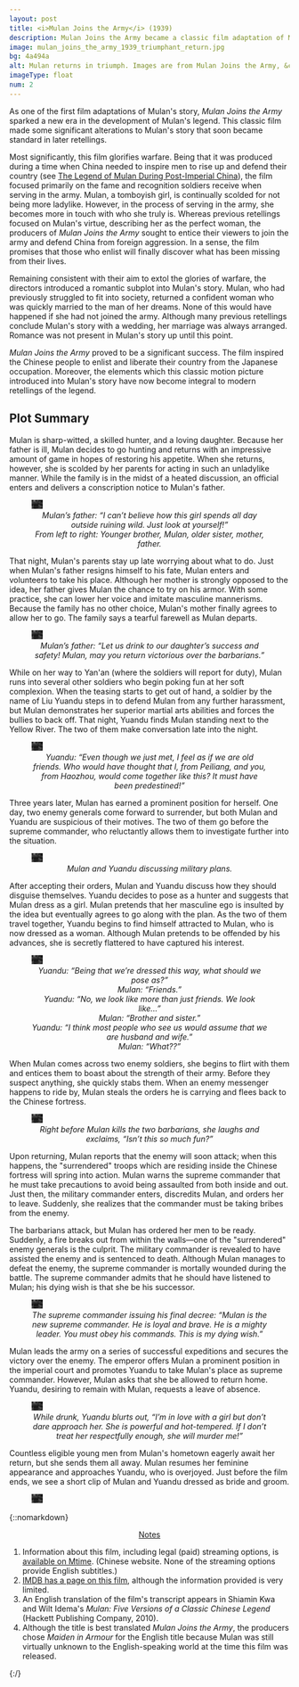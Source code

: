 ```yaml
---
layout: post
title: <i>Mulan Joins the Army</i> (1939)
description: Mulan Joins the Army became a classic film adaptation of Mulan’s story, and is the first retelling to introduce romance into the legend.
image: mulan_joins_the_army_1939_triumphant_return.jpg
bg: 4a494a
alt: Mulan returns in triumph. Images are from Mulan Joins the Army, &copy;1939 China United Productions.
imageType: float
num: 2
---
```


As one of the first film adaptations of Mulan's story, *Mulan Joins the Army* sparked a new era in the development of Mulan's legend. This classic film made some significant alterations to Mulan's story that soon became standard in later retellings.

Most significantly, this film glorifies warfare. Being that it was produced during a time when China needed to inspire men to rise up and defend their country (see [The Legend of Mulan During Post-Imperial China](/pages/post_imperial/legend_of_mulan_post_imperial_china)), the film focused primarily on the fame and recognition soldiers receive when serving in the army. Mulan, a tomboyish girl, is continually scolded for not being more ladylike. However, in the process of serving in the army, she becomes more in touch with who she truly is. Whereas previous retellings focused on Mulan's virtue, describing her as the perfect woman, the producers of *Mulan Joins the Army* sought to entice their viewers to join the army and defend China from foreign aggression. In a sense, the film promises that those who enlist will finally discover what has been missing from their lives.

Remaining consistent with their aim to extol the glories of warfare, the directors introduced a romantic subplot into Mulan's story. Mulan, who had previously struggled to fit into society, returned a confident woman who was quickly married to the man of her dreams. None of this would have happened if she had not joined the army. Although many previous retellings conclude Mulan's story with a wedding, her marriage was always arranged. Romance was not present in Mulan's story up until this point.

*Mulan Joins the Army* proved to be a significant success. The film inspired the Chinese people to enlist and liberate their country from the Japanese occupation. Moreover, the elements which this classic motion picture introduced into Mulan's story have now become integral to modern retellings of the legend.

<h2>Plot Summary</h2>

Mulan is sharp-witted, a skilled hunter, and a loving daughter. Because her father is ill, Mulan decides to go hunting and returns with an impressive amount of game in hopes of restoring his appetite. When she returns, however, she is scolded by her parents for acting in such an unladylike manner. While the family is in the midst of a heated discussion, an official enters and delivers a conscription notice to Mulan's father.

<figure class="float left" style="max-width: 450px;">
<img class="lazy" src="/assets/images/articles/mulan_joins_the_army_1939/placeholder.jpg" data-src="/assets/images/articles/mulan_joins_the_army_1939/1303/mulan_and_her_family_being_scolded_by_her_parents.jpg" data-srcset="/assets/images/articles/mulan_joins_the_army_1939/320/mulan_and_her_family_being_scolded_by_her_parents.jpg 320w, /assets/images/articles/mulan_joins_the_army_1939/640/mulan_and_her_family_being_scolded_by_her_parents.jpg 640w, /assets/images/articles/mulan_joins_the_army_1939/960/mulan_and_her_family_being_scolded_by_her_parents.jpg 960w, /assets/images/articles/mulan_joins_the_army_1939/1303/mulan_and_her_family_being_scolded_by_her_parents.jpg 1303w" alt="Mulan, together with her family. Mulan is being scolded by her parents parents." />
<figcaption style="text-align: center;"><i>Mulan&rsquo;s father: &ldquo;I can&rsquo;t believe how this girl spends all day outside ruining wild. Just look at yourself!&rdquo;<br />From left to right: Younger brother, Mulan, older sister, mother, father.</i></figcaption>
</figure>

That night, Mulan's parents stay up late worrying about what to do. Just when Mulan's father resigns himself to his fate, Mulan enters and volunteers to take his place. Although her mother is strongly opposed to the idea, her father gives Mulan the chance to try on his armor. With some practice, she can lower her voice and imitate masculine mannerisms. Because the family has no other choice, Mulan's mother finally agrees to allow her to go. The family says a tearful farewell as Mulan departs.

<figure class="float right" style="max-width: 450px;">
<img class="lazy" src="/assets/images/articles/mulan_joins_the_army_1939/placeholder.jpg" data-src="/assets/images/articles/mulan_joins_the_army_1939/1303/mulan_farewell_dinner_with_her_family.jpg" data-srcset="/assets/images/articles/mulan_joins_the_army_1939/320/mulan_farewell_dinner_with_her_family.jpg 320w, /assets/images/articles/mulan_joins_the_army_1939/640/mulan_farewell_dinner_with_her_family.jpg 640w, /assets/images/articles/mulan_joins_the_army_1939/960/mulan_farewell_dinner_with_her_family.jpg 960w, /assets/images/articles/mulan_joins_the_army_1939/1303/mulan_farewell_dinner_with_her_family.jpg 1303w" alt="Mulan sharing her final dinner together with her family. Her father says farewell and wishes her wel sharing her well." />
<figcaption style="text-align: center;"><i>Mulan&rsquo;s father: &ldquo;Let us drink to our daughter&rsquo;s success and safety! Mulan, may you return victorious over the barbarians.&rdquo;</i></figcaption>
</figure>

While on her way to Yan'an (where the soldiers will report for duty), Mulan runs into several other soldiers who begin poking fun at her soft complexion. When the teasing starts to get out of hand, a soldier by the name of Liu Yuandu steps in to defend Mulan from any further harassment, but Mulan demonstrates her superior martial arts abilities and forces the bullies to back off. That night, Yuandu finds Mulan standing next to the Yellow River. The two of them make conversation late into the night.

<figure class="float left" style="max-width: 450px;">
<img class="lazy" src="/assets/images/articles/mulan_joins_the_army_1939/placeholder.jpg" data-src="/assets/images/articles/mulan_joins_the_army_1939/1303/mulan_meets_liu_yandu.jpg" data-srcset="/assets/images/articles/mulan_joins_the_army_1939/320/mulan_meets_liu_yandu.jpg 320w, /assets/images/articles/mulan_joins_the_army_1939/640/mulan_meets_liu_yandu.jpg 640w, /assets/images/articles/mulan_joins_the_army_1939/960/mulan_meets_liu_yandu.jpg 960w, /assets/images/articles/mulan_joins_the_army_1939/1303/mulan_meets_liu_yandu.jpg 1303w" alt="Mulan and Yuandu chatting beside the Yellow River." />
<figcaption style="text-align: center;"><i>Yuandu: &ldquo;Even though we just met, I feel as if we are old friends. Who would have thought that I, from Peiliang, and you, from Haozhou, would come together like this? It must have been predestined!&rdquo;</i></figcaption>
</figure>

Three years later, Mulan has earned a prominent position for herself. One day, two enemy generals come forward to surrender, but both Mulan and Yuandu are suspicious of their motives. The two of them go before the supreme commander, who reluctantly allows them to investigate further into the situation.

<figure class="float right" style="max-width: 450px;">
<img class="lazy" src="/assets/images/articles/mulan_joins_the_army_1939/placeholder.jpg" data-src="/assets/images/articles/mulan_joins_the_army_1939/1303/mulan_yuandu_discuss_military_plans.jpg" data-srcset="/assets/images/articles/mulan_joins_the_army_1939/320/mulan_yuandu_discuss_military_plans.jpg 320w, /assets/images/articles/mulan_joins_the_army_1939/640/mulan_yuandu_discuss_military_plans.jpg 640w, /assets/images/articles/mulan_joins_the_army_1939/960/mulan_yuandu_discuss_military_plans.jpg 960w, /assets/images/articles/mulan_joins_the_army_1939/1303/mulan_yuandu_discuss_military_plans.jpg 1303w" alt="Mulan and Yuandu discussing military plans in Mulan's office." />
<figcaption style="text-align: center;"><i>Mulan and Yuandu discussing military plans.</i></figcaption>
</figure>

After accepting their orders, Mulan and Yuandu discuss how they should disguise themselves. Yuandu decides to pose as a hunter and suggests that Mulan dress as a girl. Mulan pretends that her masculine ego is insulted by the idea but eventually agrees to go along with the plan. As the two of them travel together, Yuandu begins to find himself attracted to Mulan, who is now dressed as a woman. Although Mulan pretends to be offended by his advances, she is secretly flattered to have captured his interest.

<figure class="float left" style="max-width: 450px;">
<img class="lazy" src="/assets/images/articles/mulan_joins_the_army_1939/placeholder.jpg" data-src="/assets/images/articles/mulan_joins_the_army_1939/1303/liu_yuandu_hua_mulan_dressed_as_man_and_woman.jpg" data-srcset="/assets/images/articles/mulan_joins_the_army_1939/320/liu_yuandu_hua_mulan_dressed_as_man_and_woman.jpg 320w, /assets/images/articles/mulan_joins_the_army_1939/640/liu_yuandu_hua_mulan_dressed_as_man_and_woman.jpg 640w, /assets/images/articles/mulan_joins_the_army_1939/960/liu_yuandu_hua_mulan_dressed_as_man_and_woman.jpg 960w, /assets/images/articles/mulan_joins_the_army_1939/1303/liu_yuandu_hua_mulan_dressed_as_man_and_woman.jpg 1303w" alt="Mulan, dressed as a Mongolian woman, together with Yuandu, who is dressed as a Mongolian man. They are in the desert and have a camel in the background." />
<figcaption style="text-align: center;"><i>Yuandu: &ldquo;Being that we&rsquo;re dressed this way, what should we pose as?&rdquo;<br />Mulan: &ldquo;Friends.&rdquo;<br />Yuandu: &ldquo;No, we look like more than just friends. We look like...&rdquo;<br />Mulan: &ldquo;Brother and sister.&rdquo;<br />Yuandu: &ldquo;I think most people who see us would assume that we are husband and wife.&rdquo;<br />Mulan: &ldquo;What??&rdquo;<br /></i></figcaption>
</figure>

When Mulan comes across two enemy soldiers, she begins to flirt with them and entices them to boast about the strength of their army. Before they suspect anything, she quickly stabs them. When an enemy messenger happens to ride by, Mulan steals the orders he is carrying and flees back to the Chinese fortress.

<figure class="float right" style="max-width: 450px;">
<img class="lazy" src="/assets/images/articles/mulan_joins_the_army_1939/placeholder.jpg" data-src="/assets/images/articles/mulan_joins_the_army_1939/1303/mulan_flirts_with_two_enemy_soldiers.jpg" data-srcset="/assets/images/articles/mulan_joins_the_army_1939/320/mulan_flirts_with_two_enemy_soldiers.jpg 320w, /assets/images/articles/mulan_joins_the_army_1939/640/mulan_flirts_with_two_enemy_soldiers.jpg 640w, /assets/images/articles/mulan_joins_the_army_1939/960/mulan_flirts_with_two_enemy_soldiers.jpg 960w, /assets/images/articles/mulan_joins_the_army_1939/1303/mulan_flirts_with_two_enemy_soldiers.jpg 1303w" alt="Mulan flirting with two enemy soldiers. She has her arms around them and is smiling." />
<figcaption style="text-align: center;"><i>Right before Mulan kills the two barbarians, she laughs and exclaims, &ldquo;Isn&rsquo;t this so much fun?&rdquo;</i></figcaption>
</figure>

Upon returning, Mulan reports that the enemy will soon attack; when this happens, the "surrendered" troops which are residing inside the Chinese fortress will spring into action. Mulan warns the supreme commander that he must take precautions to avoid being assaulted from both inside and out. Just then, the military commander enters, discredits Mulan, and orders her to leave. Suddenly, she realizes that the commander must be taking bribes from the enemy.

The barbarians attack, but Mulan has ordered her men to be ready. Suddenly, a fire breaks out from within the walls&mdash;one of the "surrendered" enemy generals is the culprit. The military commander is revealed to have assisted the enemy and is sentenced to death. Although Mulan manages to defeat the enemy, the supreme commander is mortally wounded during the battle. The supreme commander admits that he should have listened to Mulan; his dying wish is that she be his successor.

<figure class="float left" style="max-width: 450px;">
<img class="lazy" src="/assets/images/articles/mulan_joins_the_army_1939/placeholder.jpg" data-src="/assets/images/articles/mulan_joins_the_army_1939/1303/supreme_commander_dies_and_appoints_mulan_his_successor.jpg" data-srcset="/assets/images/articles/mulan_joins_the_army_1939/320/supreme_commander_dies_and_appoints_mulan_his_successor.jpg 320w, /assets/images/articles/mulan_joins_the_army_1939/640/supreme_commander_dies_and_appoints_mulan_his_successor.jpg 640w, /assets/images/articles/mulan_joins_the_army_1939/960/supreme_commander_dies_and_appoints_mulan_his_successor.jpg 960w, /assets/images/articles/mulan_joins_the_army_1939/1303/supreme_commander_dies_and_appoints_mulan_his_successor.jpg 1303w" alt="The supreme commander on his deathbed, issuing his final decree: That Mulan take his place." />
<figcaption style="text-align: center;"><i>The supreme commander issuing his final decree: &ldquo;Mulan is the new supreme commander. He is loyal and brave. He is a mighty leader. You must obey his commands. This is my dying wish.&rdquo;</i></figcaption>
</figure>

Mulan leads the army on a series of successful expeditions and secures the victory over the enemy. The emperor offers Mulan a prominent position in the imperial court and promotes Yuandu to take Mulan's place as supreme commander. However, Mulan asks that she be allowed to return home. Yuandu, desiring to remain with Mulan, requests a leave of absence.

<figure class="float right" style="max-width: 450px;">
<img class="lazy" src="/assets/images/articles/mulan_joins_the_army_1939/placeholder.jpg" data-src="/assets/images/articles/mulan_joins_the_army_1939/1303/yuandu_drunk.jpg" data-srcset="/assets/images/articles/mulan_joins_the_army_1939/320/yuandu_drunk.jpg 320w, /assets/images/articles/mulan_joins_the_army_1939/640/yuandu_drunk.jpg 640w, /assets/images/articles/mulan_joins_the_army_1939/960/yuandu_drunk.jpg 960w, /assets/images/articles/mulan_joins_the_army_1939/1303/yuandu_drunk.jpg 1303w" alt="Yuandu, drunk, standing in front of Mulan. He looks sad." />
<figcaption style="text-align: center;"><i>While drunk, Yuandu blurts out, &ldquo;I&rsquo;m in love with a girl but don&rsquo;t dare approach her. She is powerful and hot-tempered. If I don&rsquo;t treat her respectfully enough, she will murder me!&rdquo;</i></figcaption>
</figure>

Countless eligible young men from Mulan's hometown eagerly await her return, but she sends them all away. Mulan resumes her feminine appearance and approaches Yuandu, who is overjoyed. Just before the film ends, we see a short clip of Mulan and Yuandu dressed as bride and groom.

<figure class="float left" style="max-width: 450px;">
<img class="lazy" src="/assets/images/articles/mulan_joins_the_army_1939/placeholder.jpg" data-src="/assets/images/articles/mulan_joins_the_army_1939/1303/mulan_bridal_dress_with_yuandu.jpg" data-srcset="/assets/images/articles/mulan_joins_the_army_1939/320/mulan_bridal_dress_with_yuandu.jpg 320w, /assets/images/articles/mulan_joins_the_army_1939/640/mulan_bridal_dress_with_yuandu.jpg 640w, /assets/images/articles/mulan_joins_the_army_1939/960/mulan_bridal_dress_with_yuandu.jpg 960w, /assets/images/articles/mulan_joins_the_army_1939/1303/mulan_bridal_dress_with_yuandu.jpg 1303w" alt="Mulan and Yuandu get married. Mulan is wearing a bridal dress and Yuandu is dressed as the groom." />
</figure>

{::nomarkdown}
<center><a id="note_link" href="#" onclick="toggle_note(); return false;">Notes <span id="show_note_icon"></span></a></center>

<div id="note">
<ol>
<li>Information about this film, including legal (paid) streaming options, is <a href="http://m.mtime.cn/#!/movie/37503/">available on Mtime</a>. (Chinese website. None of the streaming options provide English subtitles.)
<li><a href="https://www.imdb.com/title/tt0192338/">IMDB has a page on this film</a>, although the information provided is very limited.</li>
<li>An English translation of the film's transcript appears in Shiamin Kwa and Wilt Idema's <i>Mulan: Five Versions of a Classic Chinese Legend</i> (Hackett Publishing Company, 2010).</li>
<li>Although the title is best translated <i>Mulan Joins the Army</i>, the producers chose <i>Maiden in Armour</i> for the English title because Mulan was still virtually unknown to the English-speaking world at the time this film was released.</li>
</ol>
</div>

<script type="text/javascript" src="/assets/js/toggle_note.js"></script>
<script type="text/javascript" src="https://cdn.jsdelivr.net/npm/vanilla-lazyload@12.0.0/dist/lazyload.min.js" onload="var lazyLoadInstance=new LazyLoad({elements_selector:'.lazy'});"></script>
{:/}

